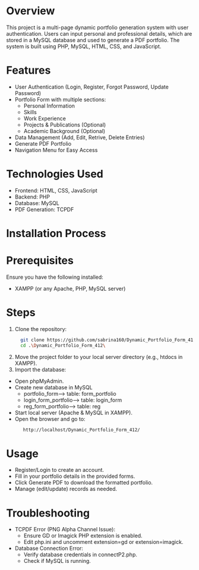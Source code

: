 # Overview
This project is a multi-page dynamic portfolio generation system with user authentication. Users can input personal and professional details, which are stored in a MySQL database and used to generate a PDF portfolio. The system is built using PHP, MySQL, HTML, CSS, and JavaScript.
# Features
- User Authentication (Login, Register, Forgot Password, Update Password)
- Portfolio Form with multiple sections:
  - Personal Information
  - Skills
  - Work Experience
  - Projects & Publications (Optional)
  - Academic Background (Optional)
- Data Management (Add, Edit, Retrive, Delete Entries)
- Generate PDF Portfolio
- Navigation Menu for Easy Access
# Technologies Used
- Frontend: HTML, CSS, JavaScript
- Backend: PHP
- Database: MySQL
- PDF Generation: TCPDF
# Installation Process
# Prerequisites
Ensure you have the following installed:
- XAMPP (or any Apache, PHP, MySQL server)
# Steps
1. Clone the repository:
   ```bash
     git clone https://github.com/sabrina160/Dynamic_Portfolio_Form_412.git
     cd .\Dynamic_Portfolio_Form_412\
2. Move the project folder to your local server directory (e.g., htdocs in XAMPP).
3. Import the database:
- Open phpMyAdmin.
- Create new database in MySQL
    - portfolio_form--> table: form_portfolio
    - login_form_portfolio--> table: login_form
    - reg_form_portfolio--> table: reg
- Start local server (Apache & MySQL in XAMPP).
- Open the browser and go to:
  ```bash
     http://localhost/Dynamic_Portfolio_Form_412/
# Usage
- Register/Login to create an account.
- Fill in your portfolio details in the provided forms.
- Click Generate PDF to download the formatted portfolio.
- Manage (edit/update) records as needed.

# Troubleshooting
- TCPDF Error (PNG Alpha Channel Issue):
  - Ensure GD or Imagick PHP extension is enabled.
  - Edit php.ini and uncomment extension=gd or extension=imagick.
- Database Connection Error:
  - Verify database credentials in connectP2.php.
  - Check if MySQL is running.
